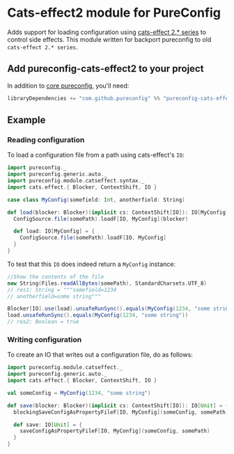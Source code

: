 # Cats-effect2 module for PureConfig

Adds support for loading configuration using [cats-effect 2.* series](https://github.com/typelevel/cats-effect) to control side effects.
This module written for backport pureconfig to old `cats-effect 2.* series`.

## Add pureconfig-cats-effect2 to your project

In addition to [core pureconfig](https://github.com/pureconfig/pureconfig), you'll need:

```scala
libraryDependencies += "com.github.pureconfig" %% "pureconfig-cats-effect2" % "0.15.0"
```

## Example

### Reading configuration

To load a configuration file from a path using cats-effect's `IO`:


```scala
import pureconfig._
import pureconfig.generic.auto._
import pureconfig.module.catseffect.syntax._
import cats.effect.{ Blocker, ContextShift, IO }

case class MyConfig(somefield: Int, anotherfield: String)

def load(blocker: Blocker)(implicit cs: ContextShift[IO]): IO[MyConfig] = {
  ConfigSource.file(somePath).loadF[IO, MyConfig](blocker)

  def load: IO[MyConfig] = {
    ConfigSource.file(somePath).loadF[IO, MyConfig]
  }
}
```

To test that this `IO` does indeed return a `MyConfig` instance:


```scala
//Show the contents of the file
new String(Files.readAllBytes(somePath), StandardCharsets.UTF_8)
// res1: String = """somefield=1234
// anotherfield=some string"""

Blocker[IO].use(load).unsafeRunSync().equals(MyConfig(1234, "some string"))
load.unsafeRunSync().equals(MyConfig(1234, "some string"))
// res2: Boolean = true
```

### Writing configuration

To create an IO that writes out a configuration file, do as follows:


```scala
import pureconfig.module.catseffect._
import pureconfig.generic.auto._
import cats.effect.{ Blocker, ContextShift, IO }

val someConfig = MyConfig(1234, "some string")

def save(blocker: Blocker)(implicit cs: ContextShift[IO]): IO[Unit] = {
  blockingSaveConfigAsPropertyFileF[IO, MyConfig](someConfig, somePath, blocker)

  def save: IO[Unit] = {
    saveConfigAsPropertyFileF[IO, MyConfig](someConfig, somePath)
  }
}
```

